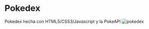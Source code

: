# Pokedex
Pokedex hecha con HTML5/CSS3/Javascript y la PokeAPI
![pokedex](https://user-images.githubusercontent.com/82630810/123893837-23a88580-d92b-11eb-9ba8-8d35e36ea14d.png)
